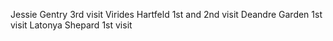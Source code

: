 Jessie Gentry 3rd visit
Virides Hartfeld 1st and 2nd visit
Deandre Garden 1st visit
Latonya Shepard 1st visit
